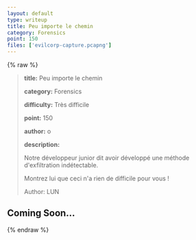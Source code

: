 ```yaml
---
layout: default
type: writeup
title: Peu importe le chemin
category: Forensics
point: 150
files: ['evilcorp-capture.pcapng']
---
```


{% raw %}
> **title:** Peu importe le chemin
>
> **category:** Forensics
>
> **difficulty:** Très difficile
>
> **point:** 150
>
> **author:** o
>
> **description:**
>
> Notre développeur junior dit avoir développé une méthode d'exfiltration indétectable. 
>
> Montrez lui que ceci n'a rien de difficile pour vous !
>
> Author: LUN

## Coming Soon...

{% endraw %}
